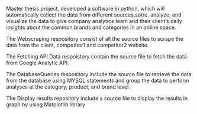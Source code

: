 Master thesis project, developed a software in python, which will automatically collect the data from different sources,sotre, analyze, and visualize the data to give company analytics team and their client’s daily insights about the common brands and categories in an online space.

The Webscraping respository consist of all the source files to scrape the data from the client, competitor1 and competitor2 website. 

The Fetching API Data respoistory contain the source file to fetch the data from Google Analytic API.

The DatabaseQueries respository include the source file to retrieve the data from the database using MYSQL statements and group the data to perform analyses at the category, product, and brand level.

The Display results repository include a source file to display the results in graph by using Matplotlib library
